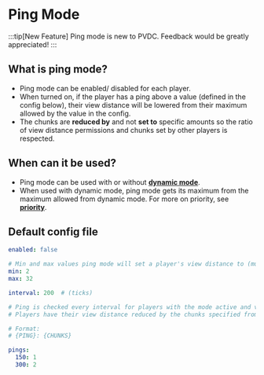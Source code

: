 # Ping Mode

:::tip[New Feature]
Ping mode is new to PVDC. Feedback would be greatly appreciated!
:::

## What is ping mode?

- Ping mode can be enabled/ disabled for each player.
- When turned on, if the player has a ping above a value (defined in the config below), their view distance will be lowered from their maximum allowed by the value in the config.
- The chunks are **reduced by** and not **set to** specific amounts so the ratio of view distance permissions and chunks set by other players is respected.

## When can it be used?

- Ping mode can be used with or without **[dynamic mode](../modes/dynamic.md)**.
- When used with dynamic mode, ping mode gets its maximum from the maximum allowed from dynamic mode. For more on priority, see **[priority](../getting-started/priority.md)**.

## Default config file

```yaml title="/PlayerViewDistanceController/ping-mode.yml"
enabled: false

# Min and max values ping mode will set a player's view distance to (must be within the boundaries in config.yml)
min: 2
max: 32

interval: 200  # (ticks)

# Ping is checked every interval for players with the mode active and view distance is optimised as follows:
# Players have their view distance reduced by the chunks specified from their max allowed view distance

# Format:
# {PING}: {CHUNKS}

pings:
  150: 1
  300: 2
```